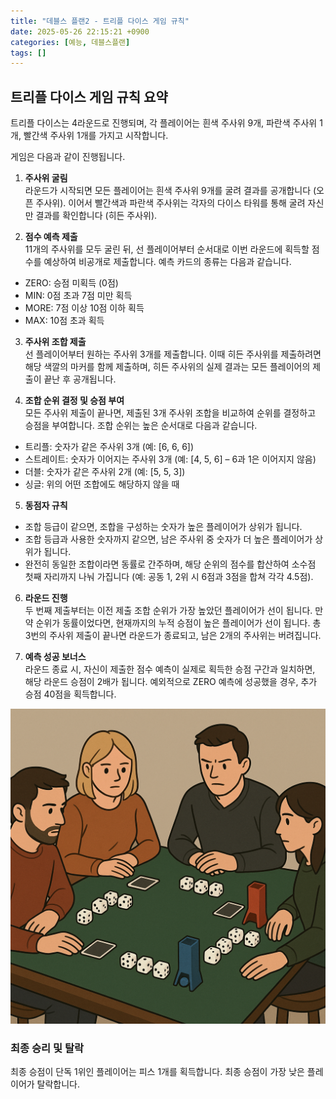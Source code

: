 ```yaml
---
title: "데블스 플랜2 - 트리플 다이스 게임 규칙"
date: 2025-05-26 22:15:21 +0900
categories: [예능, 데블스플랜]
tags: []
---
```


## 트리플 다이스 게임 규칙 요약

트리플 다이스는 4라운드로 진행되며, 각 플레이어는 흰색 주사위 9개, 파란색 주사위 1개, 빨간색 주사위 1개를 가지고 시작합니다.

게임은 다음과 같이 진행됩니다.

1. **주사위 굴림**  
  라운드가 시작되면 모든 플레이어는 흰색 주사위 9개를 굴려 결과를 공개합니다 (오픈 주사위). 이어서 빨간색과 파란색 주사위는 각자의 다이스 타워를 통해 굴려 자신만 결과를 확인합니다 (히든 주사위).

2. **점수 예측 제출**  
  11개의 주사위를 모두 굴린 뒤, 선 플레이어부터 순서대로 이번 라운드에 획득할 점수를 예상하여 비공개로 제출합니다. 예측 카드의 종류는 다음과 같습니다.
  - ZERO: 승점 미획득 (0점)
  - MIN: 0점 초과 7점 미만 획득
  - MORE: 7점 이상 10점 이하 획득
  - MAX: 10점 초과 획득

3. **주사위 조합 제출**  
  선 플레이어부터 원하는 주사위 3개를 제출합니다. 이때 히든 주사위를 제출하려면 해당 색깔의 마커를 함께 제출하며, 히든 주사위의 실제 결과는 모든 플레이어의 제출이 끝난 후 공개됩니다.

4. **조합 순위 결정 및 승점 부여**  
  모든 주사위 제출이 끝나면, 제출된 3개 주사위 조합을 비교하여 순위를 결정하고 승점을 부여합니다. 조합 순위는 높은 순서대로 다음과 같습니다.
  - 트리플: 숫자가 같은 주사위 3개 (예: [6, 6, 6])
  - 스트레이트: 숫자가 이어지는 주사위 3개 (예: [4, 5, 6] – 6과 1은 이어지지 않음)
  - 더블: 숫자가 같은 주사위 2개 (예: [5, 5, 3])
  - 싱글: 위의 어떤 조합에도 해당하지 않을 때

5. **동점자 규칙**  
  - 조합 등급이 같으면, 조합을 구성하는 숫자가 높은 플레이어가 상위가 됩니다.
  - 조합 등급과 사용한 숫자까지 같으면, 남은 주사위 중 숫자가 더 높은 플레이어가 상위가 됩니다.
  - 완전히 동일한 조합이라면 동률로 간주하며, 해당 순위의 점수를 합산하여 소수점 첫째 자리까지 나눠 가집니다 (예: 공동 1, 2위 시 6점과 3점을 합쳐 각각 4.5점).

6. **라운드 진행**  
  두 번째 제출부터는 이전 제출 조합 순위가 가장 높았던 플레이어가 선이 됩니다. 만약 순위가 동률이었다면, 현재까지의 누적 승점이 높은 플레이어가 선이 됩니다. 총 3번의 주사위 제출이 끝나면 라운드가 종료되고, 남은 2개의 주사위는 버려집니다.

7. **예측 성공 보너스**  
  라운드 종료 시, 자신이 제출한 점수 예측이 실제로 획득한 승점 구간과 일치하면, 해당 라운드 승점이 2배가 됩니다. 예외적으로 ZERO 예측에 성공했을 경우, 추가 승점 40점을 획득합니다.

![트리플 다이스 게임](assets/img/2025-05-26-009aa107-7746-4999-9fa0-caed4f8ce36d/1748265309590.png)

### 최종 승리 및 탈락

최종 승점이 단독 1위인 플레이어는 피스 1개를 획득합니다. 최종 승점이 가장 낮은 플레이어가 탈락합니다.